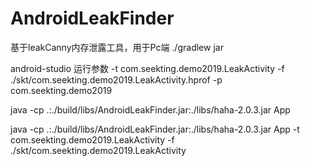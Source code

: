 # AndroidLeakFinder
基于leakCanny内存泄露工具，用于Pc端
./gradlew jar

android-studio 运行参数
-t com.seekting.demo2019.LeakActivity -f ./skt/com.seekting.demo2019.LeakActivity.hprof
-p com.seekting.demo2019


java -cp  .:./build/libs/AndroidLeakFinder.jar:./libs/haha-2.0.3.jar  App

java -cp  .:./build/libs/AndroidLeakFinder.jar:./libs/haha-2.0.3.jar  App -t com.seekting.demo2019.LeakActivity -f ./skt/com.seekting.demo2019.LeakActivity